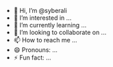 - 👋 Hi, I’m @syberali
- 👀 I’m interested in ...
- 🌱 I’m currently learning ...
- 💞️ I’m looking to collaborate on ...
- 📫 How to reach me ...
- 😄 Pronouns: ...
- ⚡ Fun fact: ...

<!---
syberali/syberali is a ✨ special ✨ repository because its `README.md` (this file) appears on your GitHub profile.
You can click the Preview link to take a look at your changes.
--->
